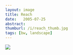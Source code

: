 ```yaml
---
layout: image
title: Reach
date:   2005-07-25
abstract: 
thumburl: /i/reach_thumb.jpg
tags: [bw, landscape]
---
```

![]({{site.url}}/i/reach.jpg)

